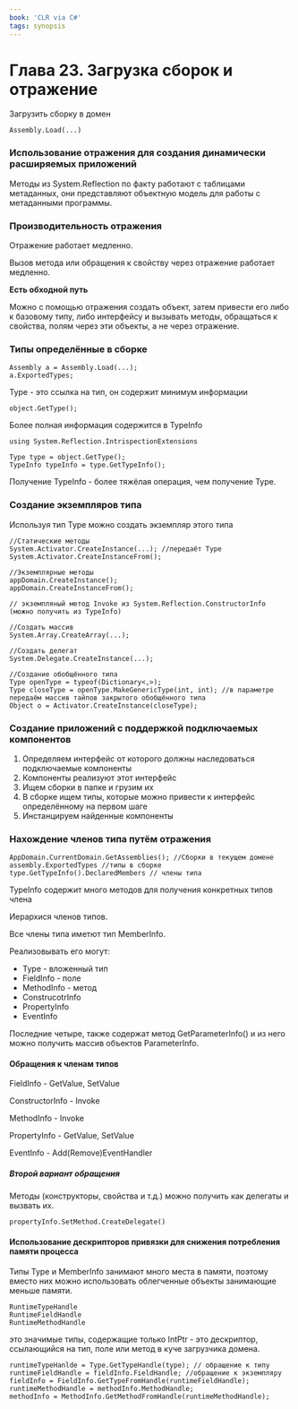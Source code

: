 ```yaml
---
book: 'CLR via C#'
tags: synopsis
---
```


# Глава 23. Загрузка сборок и отражение

Загрузить сборку в домен

```
Assembly.Load(...)
```

### Использование отражения для создания динамически расширяемых приложений

Методы из System.Reflection по факту работают с таблицами метаданных, они представляют объектную модель для работы с метаданными программы.

### Производительность отражения

Отражение работает медленно.

Вызов метода или обращения к свойству через отражение работает медленно.

**Есть обходной путь**

Можно с помощью отражения создать объект, затем привести его либо к базовому типу, либо интерфейсу и вызывать методы, обращаться к свойства, полям через эти объекты, а не через отражение.

### Типы определённые в сборке

```
Assembly a = Assembly.Load(...);
a.ExportedTypes;
```

Type - это ссылка на тип, он содержит минимум информации

```
object.GetType();
```

Более полная информация содержится в TypeInfo

```
using System.Reflection.IntrispectionExtensions

Type type = object.GetType();
TypeInfo typeInfo = type.GetTypeInfo();
```

Получение TypeInfo - более тяжёлая операция, чем получение Type.

### Создание экземпляров типа

Используя тип Type можно создать экземпляр этого типа

```
//Статические методы
System.Activator.CreateInstance(...); //передаёт Type
System.Activator.CreateInstanceFrom();

//Экземплярные методы
appDomain.CreateInstance();
appDomain.CreateInstanceFrom();

// экземпляный метод Invoke из System.Reflection.ConstructorInfo (можно получить из TypeInfo)

//Создать массив
System.Array.CreateArray(...);

//Создать делегат
System.Delegate.CreateInstance(...);

//Создание обобщённого типа
Type openType = typeof(Dictionary<,>);
Type closeType = openType.MakeGenericType(int, int); //в параметре передаём массив тайпов закрытого обобщённого типа
Object o = Activator.CreateInstance(closeType);
```

### Создание приложений с поддержкой подключаемых компонентов

1. Определяем интерфейс от которого должны наследоваться подключаемые компоненты
2. Компоненты реализуют этот интерфейс
3. Ищем сборки в папке и грузим их
4. В сборке ищем типы, которые можно привести к интерфейс определённому на первом шаге
5. Инстанцируем найденные компоненты

### Нахождение членов типа путём отражения

```
AppDomain.CurrentDomain.GetAssemblies(); //Сборки в текущем домене
assembly.ExportedTypes //типы в сборке
type.GetTypeInfo().DeclaredMembers // члены типа
```

TypeInfo содержит много методов для получения конкретных типов члена

Иерархися членов типов.

Все члены типа иметют тип MemberInfo.

Реализовывать его могут:

* Type - вложенный тип
* FieldInfo - поле
* MethodInfo - метод
* ConstrucotrInfo
* PropertyInfo
* EventInfo

Последние четыре, также содержат метод GetParameterInfo\(\) и из него можно получить массив объектов ParameterInfo.

#### Обращения к членам типов

FieldInfo - GetValue, SetValue

ConstructorInfo - Invoke

MethodInfo - Invoke

PropertyInfo - GetValue, SetValue

EventInfo - Add\(Remove\)EventHandler

##### Второй вариант обращения

Методы \(конструкторы, свойства и т.д.\) можно получить как делегаты и вызвать их.

```
propertyInfo.SetMethod.CreateDelegate()
```

#### Использование дескрипторов привязки для снижения потребления памяти процесса

Типы Type и MemberInfo занимают много места в памяти, поэтому вместо них можно использовать облегченные объекты занимающие меньше памяти.

```
RuntimeTypeHandle
RuntimeFieldHandle
RuntimeMethodHandle
```

это значимые типы, содержащие только IntPtr - это дескриптор, ссылающийся на тип, поле или метод в куче загрузчика домена.

```
runtimeTypeHanlde = Type.GetTypeHandle(type); // обращение к типу
runtimeFieldHandle = fieldInfo.FieldHandle; //обращение к экземпляру
fieldInfo = FieldInfo.GetTypeFromHandle(runtimeFieldHandle);
runtimeMethodHandle = methodInfo.MethodHandle;
methodInfo = MethodInfo.GetMethodFromHandle(runtimeMethodHandle);
```

